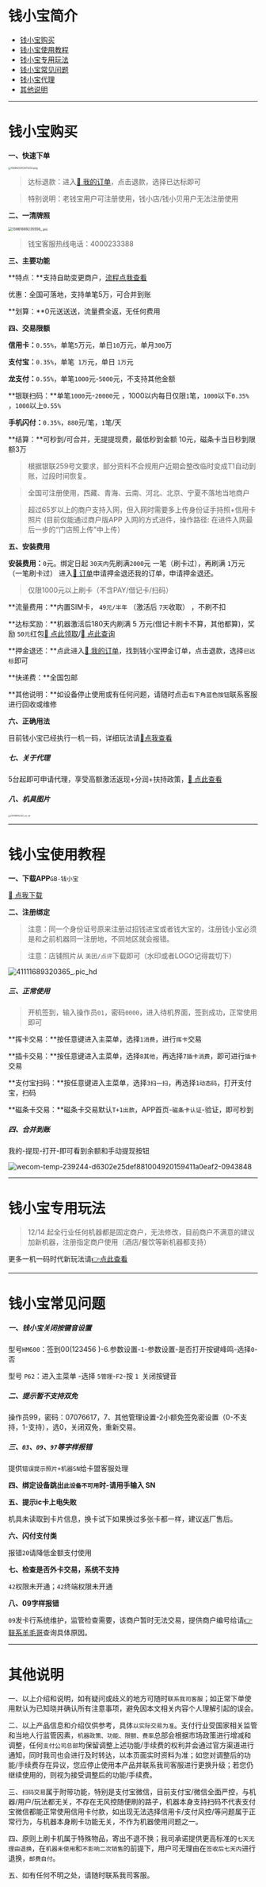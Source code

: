 # 钱小宝简介

- [钱小宝购买](#钱小宝购买)
- [钱小宝使用教程](#钱小宝使用教程)
- [钱小宝专用玩法](#钱小宝专用玩法)
- [钱小宝常见问题](#钱小宝常见问题)
- [钱小宝代理](agent/qxb.md)
- [其他说明](#其他说明)

-----

# 钱小宝购买

**一、快速下单**

[<img src="https://wiki.zjkmkj.com/media/202307131558063.png" alt="1569425353473233.png" style="zoom:33%;" />](https://kmshop.zjkmkj.com/pages/goods_details/index?id=47)

> 达标退款：进入[:link: 我的订单](http://kmshop.zjkmkj.com/pages/users/order_list/index)，点击退款，选择已达标即可

> 特别说明：老钱宝用户可注册使用，钱小店/钱小贝用户无法注册使用

**二、一清牌照**

<img src="https://wiki.zjkmkj.com/media/202307131606188.jpg" alt="13861689235556_.pic" style="zoom: 50%;" />

>  钱宝客服热线电话：4000233388

**三、主要功能**

**特点：**支持自助变更商户，[流程点我查看](#钱小宝专用玩法)

优惠：全国可落地，支持单笔5万，可合并到账

**划算：**0元送送送，流量费全返，无任何费用

**四、交易限额**

**信用卡：**`0.55%`，单笔`5`万元，单日`10`万元，单月`300`万

**支付宝：**`0.35%`，单笔` 1万`元，单日 `1万`元

**龙支付：**`0.55%`，单笔`1000`元-`5000`元，不支持其他金额

**银联扫码：**单笔`1000`元-`20000`元 ，1000以内每日仅限`1`笔，`1000`以下`0.35%` ，`1000`以上`0.55%`

**手机闪付：**`0.35%`，`880`元/笔，`1`笔/天

**结算：**可秒到/可合并，无提提现费，最低秒到金额 10元，磁条卡当日秒到限额3万

>根据银联259号文要求，部分资料不合规用户近期会整改临时变成T1自动到账，过段时间恢复。

>全国可注册使用，西藏、青海、云南、河北、北京、宁夏不落地当地商户

> 超过65岁以上的商户支持入网，但入网时需要多上传身份证手持照+信用卡照片 (目前仅能通过商户版APP 入网的方式进件，操作路径: 在进件入网最后一步的“门店照上传”中上传）
>

**五、安装费用**

**安装费用：**`0`元。绑定日起 `30天内`先刷满`2000`元 一笔（刷卡过），再刷满 `1`万元 （一笔刷卡过） 进入[:link: 订单](http://kmshop.zjkmkj.com/pages/users/order_list/index)申请押金退还我的订单，申请押金退还。

> 仅限1000元以上刷卡（不含PAY/借记卡/扫码）

**流量费用：**内置SIM卡， `49元/半年` （激活后 `7天`收取） ，不刷不扣

**达标奖励：**机器激活后180天内刷满 5 万元(借记卡刷卡不算，其他都算)，奖励 `50元`红包[:link: 点此领取](http://u.zjkmkj.com/3rjAT)/[:link: 点此查询](http://u.zjkmkj.com/XToWp)

**押金退还：**点此进入[:link: 我的订单](http://kmshop.zjkmkj.com/pages/users/order_list/index)，找到钱小宝押金订单，点击退款，选择`已达标`即可

**快递费：**全国包邮

**其他说明：**如设备停止使用或有任何问题，请随时点击`右下角蓝色按钮`联系客服进行回收或维修

**六、正确用法**

目前钱小宝已经执行一机一码，详细玩法请[:link:点我查看](#钱小宝专用玩法)

##### 七、关于代理

5台起即可申请代理，享受高额激活返现+分润+扶持政策，[:link: 点此查看](agent/qxb.md)

##### 八、机具图片

<img src="https://wiki.zjkmkj.com/media/202307141630275.jpg" alt="41141689323417_.pic_hd" style="zoom: 25%;" />

------

# 钱小宝使用教程

**一、下载APP**`GB-钱小宝`

[:link: 点我下载](https://zyqxbm.globebill.com/static/html/merchant/index.html)

**二、注册绑定**

>  注意：同一个身份证号原来注册过招钱进宝或者钱大宝的，注册钱小宝必须是和之前机器同一注册地，不同地区就会报错。

> 注意：店铺照片从 `美团/点评`下载即可（水印或者LOGO记得裁切下）

![41111689320365_.pic_hd](https://wiki.zjkmkj.com/media/202307141545719.jpg)

##### 三、正常使用

> 开机签到，输入操作员`01`，密码`0000`，进入待机界面，签到成功，正常使用即可

**挥卡交易：**按任意键进入主菜单，选择`1消费`，进行`挥卡`交易

**插卡交易：**按任意键进入主菜单，选择`8其他`，再选择`7插卡消费`，即可进行`插卡`交易

**支付宝扫码：**按任意键进入主菜单，选择`3扫一扫`，再选择`1动态码`，打开支付宝，扫码

**磁条卡交易：**磁条卡交易默认`T+1出款`，APP首页-`磁条卡认证`-验证，即可秒到

##### 四、合并到账

我的-提现-打开-即可看到余额和手动提现按钮

![wecom-temp-239244-d6302e25def881004920159411a0eaf2-0943848](https://wiki.zjkmkj.com/media/202308021037811.jpg)

---

# 钱小宝专用玩法

> 12/14 起全行业任何机器都是固定商户，无法修改，目前商户不满意的建议加新机器，注册指定商户使用（酒店/餐饮等新机器都支持）

更多一机一码时代新玩法请[👉点此查看](https://wiki.zjkmkj.com/#/tool/yjym)

-------

# 钱小宝常见问题

##### 一、钱小宝关闭按键音设置

型号`HM600`：签到00(123456 )-6.参数设置-`1`-参数设置-是否打开按键峰鸣-选择`0`-否

型号 `P62`：进入主菜单 -选择 `5管理`-`F2`-按 `1 `关闭按键音

##### 二、提示暂不支持双免

操作员99，密码：07076617，7、其他管理设置-2小额免签免密设置（0-不支持，1-支持），选0，关闭双免，重新交易。

##### 三、`03`、`09`、`97`等字样报错

提供`错误提示照片+机器SN`给卡盟客服处理

**四、绑定设备跳出`此设备不可用`时-请用手输入 SN**

**五、提示ic卡上电失败**

机具未读取到卡片信息，换卡试下如果换过多张卡都一样，建议返厂售后。

**六、闪付支付类**

报错`20`请降低金额支付使用

**七、检查是否外卡交易，系统不支持**

`42`权限未开通；`42`终端权限未开通

**八、09字样报错**

`09`发卡行系统维护，监管检查需要，该商户暂时无法交易，提供商户编号给请[👉 联系羊毛哥](http://u.zjkmkj.com/unVf1  )查询具体原因。

---

# 其他说明

一、以上介绍和说明，如有疑问或歧义的地方可随时`联系我司客服`；如正常下单使用默认为已知晓并确认所有注意事项，避免因本文相关内容个人理解引起的误会。

二、以上产品信息和介绍仅供参考，具体`以实际交易为准`。支付行业受国家相关监管和当地人行监管因素，`机器政策、功能、限额、费率`总部会根据市场政策进行增减和调整，任何`支付公司总部`均保留调整上述功能/手续费的权利并会通过官方渠道进行通知，同时我司也会进行及时转达，以本页面实时资料为准；如您对调整后的功能/手续费存在异议，您应停止使用本产品并联系我司客服进行更换升级；若您仍继续使用的，则视为接受调整后的功能/手续费。

三、`扫码交易`属于附带功能，特别是支付宝微信，目前支付宝/微信全面严控，与机器/用户/玩法都无关，不存在无风控随便刷的路子，机器本身支持扫码不代表支付宝微信都能正常使用信用卡付款，如出现无法选择信用卡/支付风控/等问题属于正常行为，与机器本身刷卡功能无关，不作为机器使用问题之一。

四、原则上刷卡机属于特殊物品，寄出不退不换；我司承诺提供更高标准的`七天无理由退换`，在`机器未使用`和`不影响二次销售`的前提下，用户可无理由在`签收后七天内`进行退换，`邮费自付`。

五、如有任何不明之处，请随时联系我司客服。